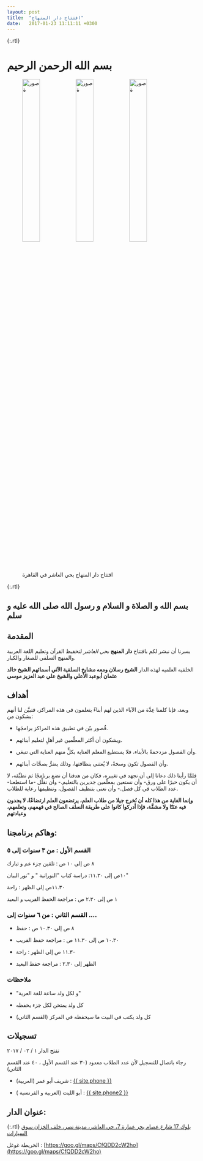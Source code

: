 ```yaml
---
layout: post
title:  "افتتاح دار المنهاج"
date:   2017-01-23 11:11:11 +0300
---
```

{:.rtl}
# بسم الله الرحمن الرحيم

<figure>
	<img style="width: 33%; float: left" src="{{ site.baseurl }}/assets/dar-al-minhaj-couloir1.jpg" alt="صورة">
	<img style="width: 33%; float: left" src="{{ site.baseurl }}/assets/dar-al-minhaj-entree.jpg" alt="صورة">
  <img style="width: 33%" src="{{ site.baseurl }}/assets/dar-al-minhaj-salle-1.jpg" alt="صورة">
	<figcaption>
افتتاح دار المنهاج بحي العاشر في القاهرة
	</figcaption>
</figure>

{:.rtl}
## بسم الله و الصلاة و السلام و رسول الله صلى الله عليه و سلم

## المقدمة

يسرنا أن نبشر لكم بافتتاح **دار المنهج** *بحي العاشر* لتحفيظ القرآن وتعليم اللغة العربية والمنهج السلفي للصغار والكبار.

الخلفيه العلميه لهذه الدار **الشيخ رسلان ومعه مشايخ السلفية الآتي أسمائهم الشيخ خالد عثمان أبوعبد الأعلي والشيخ علي عبد العزيز موسى**


## أهداف


وبعد، فإنا كلمنا عِدَّة من الآباء الذين لهم أبناءٌ يتعلمون في هذه المراكز، فتبيَّن لنا أنهم يشكون من:

- قُصور بيّن في تطبيق هذه المراكز برامجَها.

- ويشكون أن أكثر المعلّمين غير أهلٍ لتعليم أبنائهم.

- وأن الفصول مزدحمةٌ بالأبناء، فلا يستطيع المعلم العناية بكلٍّ منهم العناية التي تنبغي.

- وأن الفصول تكون وسخةً، لا يُعتنى بنظافتها، وذلك يضرُّ بصحَّات أبنائهم.


فلمَّا رأينا ذلك دعانا إلى أن نجهد في تغييره، فكان من هدفنا أن نضع برنامجًا ثم نطبِّقه، لا أن يكون حبرًا على ورق- وأن نستعين بمعلّمين جديرين بالتعليم.- وأن نقلِّل -ما استطعنا- عدد الطلاب في كل فصل.- وأن نعنى بتنظيف الفصول، وتنظيمها رعاية للطلاب.

**وإنما الغاية من هذا كله أن نُخرج جيلا من طلاب العلم، يرتضعون العلم ارتضاعًا، لا يجدون فيه عنَتًا ولا مشقَّة، فإذا أدركوا كانوا على طريقة السلف الصالح في فهمهم، وتعلمهم، وعبادتهم**

## وهاكم برنامجنا:

### القسم الأول : من ٣ سنوات إلى ٥

٨ ص إلى ١٠ ص : تلقين جزء عم و تبارك

١٠ص إلى ١١.٣٠: دراسة كتاب "النورانية " و "نور البيان"

١١.٣٠ص إلى الظهر : راحة

١ ص إلى ٢.٣٠ ص : مراجعة الحفظ القريب و البعيد


### القسم الثاني : من ٦ سنوات إلى ....

- ٨ ص إلى ١٠.٣٠ ص : حفظ

- ١٠.٣٠ ص إلى ١١.٣٠ ص : مراجعة حفظ القريب

- ١١.٣٠ ص إلى الظهر : راحة

- الظهر إلى ٢.٣٠ : مراجعة حفظ البعيد

### ملاحظات

- "و لكل ولد ساعة للغة العرية"

- كل ولد يمتحن لكل جزء يحفظه

- كل ولد يكتب في البيت ما سيحفظه في المركز (القسم الثاني)

## تسجيلات

تفتح الدار ١ / ٠٢ / ٢٠١٧

رجاء باتصال للتسجيل لأن عدد الطلاب معدود (٣٠ عند القسم الأول ، ٤٠ عند القسم الثاني)

- شريف أبو عمر (العربية) : <a href="tel:{{ site.phone }}" target="_blank">{{ site.phone }}</a>

- أبو الليث (العربية و الفرنسية ) : <a href="tel:{{ site.phone2 }}" target="_blank">{{ site.phone2 }}</a>


## عنوان الدار:

{:.rtl}
[بلوك 17 شارع عصام بحر عمارة 7، حي العاشر، مدينة نصر، خلف الخزان سوق السيارات](https://goo.gl/maps/CfQDD2cW2ho)

الخريطة غوغل :
[https://goo.gl/maps/CfQDD2cW2ho](https://goo.gl/maps/CfQDD2cW2ho)
